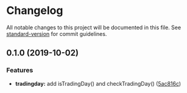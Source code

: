 # Changelog

All notable changes to this project will be documented in this file. See [standard-version](https://github.com/conventional-changelog/standard-version) for commit guidelines.

## 0.1.0 (2019-10-02)


### Features

* **tradingday:** add isTradingDay() and checkTradingDay() ([5ac816c](https://github.com/bigtongue5566/twstockjs/commit/5ac816c))
